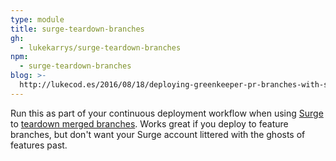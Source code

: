 ```yaml
---
type: module
title: surge-teardown-branches
gh:
  - lukekarrys/surge-teardown-branches
npm:
  - surge-teardown-branches
blog: >-
  http://lukecod.es/2016/08/18/deploying-greenkeeper-pr-branches-with-surge-and-codeship/
---
```


Run this as part of your continuous deployment workflow when using [Surge](https://surge.sh) to [teardown merged branches](https://github.com/lukekarrys/surge-teardown-branches). Works great if you deploy to feature branches, but don't want your Surge account littered with the ghosts of features past.
